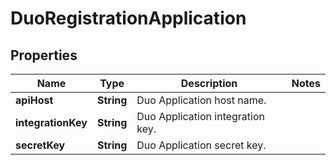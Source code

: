 
# DuoRegistrationApplication

## Properties
Name | Type | Description | Notes
------------ | ------------- | ------------- | -------------
**apiHost** | **String** | Duo Application host name. | 
**integrationKey** | **String** | Duo Application integration key. | 
**secretKey** | **String** | Duo Application secret key. | 



